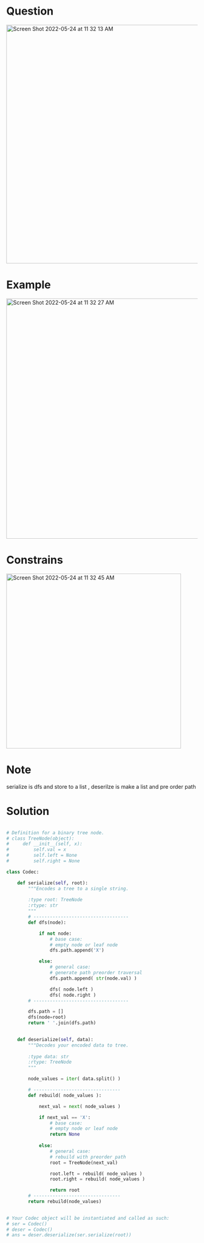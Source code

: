 # Question 
<img width="628" alt="Screen Shot 2022-05-24 at 11 32 13 AM" src="https://user-images.githubusercontent.com/64442606/170074752-9288af54-2f70-4a56-bcb4-de187685a55f.png">


# Example
<img width="632" alt="Screen Shot 2022-05-24 at 11 32 27 AM" src="https://user-images.githubusercontent.com/64442606/170074801-2c5e70fe-034d-409e-87c1-52eb41dc5d56.png">

# Constrains
<img width="460" alt="Screen Shot 2022-05-24 at 11 32 45 AM" src="https://user-images.githubusercontent.com/64442606/170074862-253a9caf-c7a5-4d81-8d9b-4e4ff64f55ba.png">

# Note
serialize is dfs and store to a list , deserilze is make a list and pre order path
# Solution
```python 

# Definition for a binary tree node.
# class TreeNode(object):
#     def __init__(self, x):
#         self.val = x
#         self.left = None
#         self.right = None

class Codec:

    def serialize(self, root):
        """Encodes a tree to a single string.
        
        :type root: TreeNode
        :rtype: str
        """
        # -----------------------------------
        def dfs(node):

            if not node:
                # base case:
                # empty node or leaf node
                dfs.path.append('X')

            else:
                # general case:
                # generate path preorder traversal
                dfs.path.append( str(node.val) )

                dfs( node.left )
                dfs( node.right )
        # -----------------------------------

        dfs.path = []
        dfs(node=root)
        return ' '.join(dfs.path)
        

    def deserialize(self, data):
        """Decodes your encoded data to tree.
        
        :type data: str
        :rtype: TreeNode
        """

        node_values = iter( data.split() )

        # --------------------------------
        def rebuild( node_values ):

            next_val = next( node_values )

            if next_val == 'X':
                # base case:
                # empty node or leaf node
                return None
            
            else:
                # general case:
                # rebuild with preorder path
                root = TreeNode(next_val)

                root.left = rebuild( node_values )
                root.right = rebuild( node_values )

                return root
        # --------------------------------
        return rebuild(node_values)
        

# Your Codec object will be instantiated and called as such:
# ser = Codec()
# deser = Codec()
# ans = deser.deserialize(ser.serialize(root))
```
